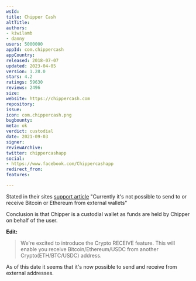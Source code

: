 ```yaml
---
wsId: 
title: Chipper Cash
altTitle: 
authors:
- kiwilamb
- danny
users: 5000000
appId: com.chippercash
appCountry: 
released: 2018-07-07
updated: 2023-04-05
version: 1.28.0
stars: 4.2
ratings: 59630
reviews: 2496
size: 
website: https://chippercash.com
repository: 
issue: 
icon: com.chippercash.png
bugbounty: 
meta: ok
verdict: custodial
date: 2021-09-03
signer: 
reviewArchive: 
twitter: chippercashapp
social:
- https://www.facebook.com/Chippercashapp
redirect_from: 
features: 

---
```


Stated in their sites [support article](https://support.chippercash.com/en/articles/4750740-how-to-buy-sell-cryptocurrency-on-chipper-cash) 
"Currently it's not possible to send to or receive Bitcoin or Ethereum from external wallets"

Conclusion is that Chipper is a custodial wallet as funds are held by Chipper on behalf of the user.

**Edit:** 

> We're excited to introduce the Crypto RECEIVE feature. This will enable you receive Bitcoin/Ethereum/USDC from another Crypto(ETH/BTC/USDC) address.

As of this date it seems that it's now possible to send and receive from external addresses.
